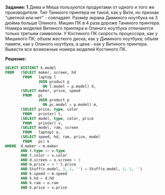 __Задание: 1__
Дима и Миша пользуются продуктами от одного и того же производителя.
Тип Таниного принтера не такой, как у Вити, но признак "цветной или нет" - совпадает.
Размер экрана Диминого ноутбука на 3 дюйма больше Олиного.
Мишин ПК в 4 раза дороже Таниного принтера.
Номера моделей Витиного принтера и Олиного ноутбука отличаются только третьим символом.
У Костиного ПК скорость процессора, как у Мишиного ПК; объем жесткого диска, как у Диминого ноутбука; объем памяти, как у Олиного ноутбука, а цена - как у Витиного принтера.
Вывести все возможные номера моделей Костиного ПК.


__Решение:__
```sql
SELECT DISTINCT k.model
FROM   (SELECT maker, screen, hd
        FROM   laptop l
               JOIN product p
                 ON l.model = p.model) d,
       (SELECT maker, price, speed
        FROM   pc
               JOIN product p
                 ON pc.model = p.model) m,
       (SELECT price, type, color
        FROM   printer) t,
       (SELECT model, type, color, price
        FROM   printer) v,
       (SELECT model, ram, screen
        FROM   laptop) o,
       (SELECT speed, hd, ram, price, model
        FROM   pc) k
WHERE  d.maker = m.maker
       AND t.type <> v.type
       AND t.color = v.color
       AND d.screen = o.screen + 3
       AND m.price = 4 * t.price
       AND Stuff(v.model, 3, 1, '') = Stuff(o.model, 3, 1, '')
       AND k.speed = m.speed
       AND k.hd = d.hd
       AND k.ram = o.ram
       AND k.price = v.price 
```

